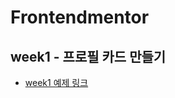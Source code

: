 # Frontendmentor

## week1 - 프로필 카드 만들기
- [week1 예제 링크](https://www.frontendmentor.io/challenges/profile-card-component-cfArpWshJ)


